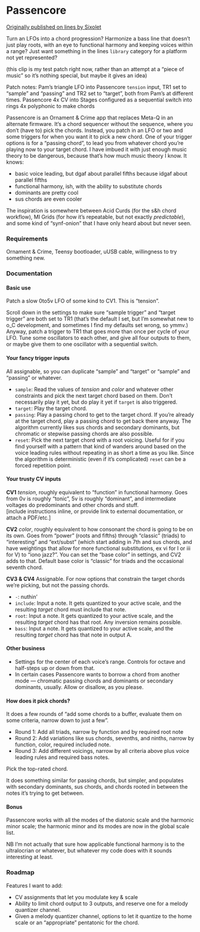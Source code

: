 # Passencore

[Originally published on lines by Sixolet](https://llllllll.co/t/passencore-chord-ornament-music-theory-crime/45925)

Turn an LFOs into a chord progression? Harmonize a bass line that doesn’t just play roots, with an eye to functional harmony and keeping voices within a range? Just want something in the lines `library` category for a platform not yet represented?

(this clip is my test patch right now, rather than an attempt at a “piece of music” so it’s nothing special, but maybe it gives an idea)

Patch notes: Pam’s triangle LFO into Passencore `tension` input, TR1 set to “sample” and “passing” and TR2 set to “target”, both from Pam’s at different times. Passencore 4x CV into Stages configured as a sequential switch into rings 4x polyphonic to make chords

Passencore is an Ornament & Crime app that replaces Meta-Q in an alternate firmware. It’s a chord sequencer without the sequence, where you don’t (have to) pick the chords. Instead, you patch in an LFO or two and some triggers for when you want it to pick a new chord. One of your trigger options is for a “passing chord”, to lead you from whatever chord you’re playing now to your target chord. I have imbued it with just enough music theory to be dangerous, because that’s how much music theory I know. It knows:

- basic voice leading, but dgaf about parallel fifths because idgaf about parallel fifths
- functional harmony, ish, with the ability to substitute chords
- dominants are pretty cool
- sus chords are even cooler

The inspiration is somewhere between Acid Curds (for the s&h chord workflow), MI Grids (for how it’s repeatable, but not exactly _predictable_), and some kind of “synf-onion” that I have only heard about but never seen.

### [](https://llllllll.co/t/passencore-chord-ornament-music-theory-crime/45925#requirements-2)Requirements

Ornament & Crime, Teensy bootloader, uUSB cable, willingness to try something new.

### [](https://llllllll.co/t/passencore-chord-ornament-music-theory-crime/45925#documentation-3)Documentation

#### [](https://llllllll.co/t/passencore-chord-ornament-music-theory-crime/45925#basic-use-5)Basic use

Patch a slow 0to5v LFO of some kind to CV1. This is “tension”.

Scroll down in the settings to make sure “sample trigger” and “target trigger” are both set to TR1 (that’s the default I set, but I’m somewhat new to o_C development, and sometimes I find my defaults set wrong, so ymmv.) Anyway, patch a trigger to TR1 that goes more than once per cycle of your LFO. Tune some oscillators to each other, and give all four outputs to them, or maybe give them to one oscillator with a sequential switch.

#### [](https://llllllll.co/t/passencore-chord-ornament-music-theory-crime/45925#your-fancy-trigger-inputs-6)Your fancy trigger inputs

All assignable, so you can duplicate “sample” and “target” or “sample” and “passing” or whatever.

- `sample`: Read the values of _tension_ and _color_ and whatever other constraints and pick the next target chord based on them. Don’t necessarily play it yet, but do play it yet if `target` is also triggered.
- `target`: Play the target chord.
- `passing`: Play a passing chord to get to the target chord. If you’re already at the target chord, play a passing chord to get back there anyway. The algorithm currently likes sus chords and secondary dominants, but chromatic or stepwise passing chords are also possible.
- `reset`: Pick the next target chord with a root voicing. Useful for if you find yourself with a pattern that kind of wanders around based on the voice leading rules without repeating in as short a time as you like. Since the algorithm is deterministic (even if it’s complicated) `reset` can be a forced repetition point.

#### [](https://llllllll.co/t/passencore-chord-ornament-music-theory-crime/45925#your-trusty-cv-inputs-7)Your trusty CV inputs

**CV1** _tension_, roughly equivalent to “function” in functional harmony. Goes from 0v is roughly “tonic”, 5v is roughly “dominant”, and intermediate voltages do predominants and other chords and stuff.  
[include instructions inline, or provide link to external documentation, or attach a PDF/etc.]

**CV2** _color_, roughly equivalent to how consonant the chord is going to be on its own. Goes from “power” (roots and fifths) through “classic” (triads) to “interesting” and “ext/subst” (which start adding in 7th and sus chords, and have weightings that allow for more functional substitutions, ex vi for I or iii for V) to “iono jazz?”. You can set the “base color” in settings, and CV2 adds to that. Default base color is “classic” for triads and the occasional seventh chord.

**CV3 & CV4** Assignable. For now options that constrain the target chords we’re picking, but not the passing chords.

- `-`: nuthin’
- `include`: Input a note. It gets quantized to your active scale, and the resulting _target_ chord must include that note.
- `root`: Input a note. It gets quantized to your active scale, and the resulting _target_ chord has that root. Any inversion remains possible.
- `bass`: Input a note. It gets quantized to your active scale, and the resulting _target_ chord has that note in output A.

#### [](https://llllllll.co/t/passencore-chord-ornament-music-theory-crime/45925#other-business-8)Other business

- Settings for the center of each voice’s range. Controls for octave and half-steps up or down from that.
- In certain cases Passencore wants to borrow a chord from another mode — chromatic passing chords and dominants or secondary dominants, usually. Allow or disallow, as you please.

#### [](https://llllllll.co/t/passencore-chord-ornament-music-theory-crime/45925#how-does-it-pick-chords-9)How does it pick chords?

It does a few rounds of “add some chords to a buffer, evaluate them on some criteria, narrow down to just a few”.

- Round 1: Add all triads, narrow by function and by required root note
- Round 2: Add variations like sus chords, sevenths, and ninths, narrow by function, color, required included note.
- Round 3: Add different voicings, narrow by all criteria above plus voice leading rules and required bass notes.

Pick the top-rated chord.

It does something similar for passing chords, but simpler, and populates with secondary dominants, sus chords, and chords rooted in between the notes it’s trying to get between.

#### [](https://llllllll.co/t/passencore-chord-ornament-music-theory-crime/45925#bonus-10)Bonus

Passencore works with all the modes of the diatonic scale and the harmonic minor scale; the harmonic minor and its modes are now in the global scale list.

NB I’m not actually that sure how applicable functional harmony is to the ultralocrian or whatever, but whatever my code does with it sounds interesting at least.

### [](https://llllllll.co/t/passencore-chord-ornament-music-theory-crime/45925#roadmap-11)Roadmap

Features I want to add:

- CV assignments that let you modulate key & scale
- Ability to limit chord output to 3 outputs, and reserve one for a melody quantizer channel.
- Given a melody quantizer channel, options to let it quantize to the home scale or an “appropriate” pentatonic for the chord.
